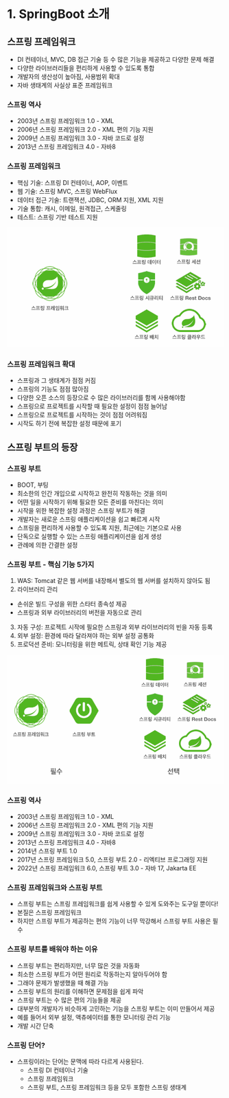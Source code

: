 # 1. SpringBoot 소개
## 스프링 프레임워크
- DI 컨테이너, MVC, DB 접근 기술 등 수 많은 기능을 제공하고 다양한 문제 해결
- 다양한 라이브러리들을 편리하게 사용할 수 있도록 통합
- 개발자의 생산성이 높아짐, 사용범위 확대
- 자바 생태계의 사실상 표준 프레임워크

### 스프링 역사
- 2003년 스프링 프레임워크 1.0 - XML 
- 2006년 스프링 프레임워크 2.0 - XML 편의 기능 지원
- 2009년 스프링 프레임워크 3.0 - 자바 코드로 설정
- 2013년 스프링 프레임워크 4.0 - 자바8

### 스프링 프레임워크
- 핵심 기술: 스프링 DI 컨테이너, AOP, 이벤트
- 웹 기술: 스프링 MVC, 스프링 WebFlux
- 데이터 접근 기술: 트랜잭션, JDBC, ORM 지원, XML 지원 
- 기술 통합: 캐시, 이메일, 원격접근, 스케줄링
- 테스트: 스프링 기반 테스트 지원

![SpringBoot01](./assets/SpringBoot01.PNG)

### 스프링 프레임워크 확대
- 스프링과 그 생태계가 점점 커짐
- 스프링의 기능도 점점 많아짐
- 다양한 오픈 소스의 등장으로 수 많은 라이브러리를 함께 사용해야함
- 스프링으로 프로젝트를 시작할 때 필요한 설정이 점점 늘어남
- 스프링으로 프로젝트를 시작하는 것이 점점 어려워짐
- 시작도 하기 전에 복잡한 설정 때문에 포기

## 스프링 부트의 등장
### 스프링 부트
- BOOT, 부팅
- 최소한의 인간 개입으로 시작하고 완전히 작동하는 것을 의미
- 어떤 일을 시작하기 위해 필요한 모든 준비를 마친다는 의미
- 시작을 위한 복잡한 설정 과정은 스프링 부트가 해결
- 개발자는 새로운 스프링 애플리케이션을 쉽고 빠르게 시작
- 스프링을 편리하게 사용할 수 있도록 지원, 최근에는 기본으로 사용 
- 단독으로 실행할 수 있는 스프링 애플리케이션을 쉽게 생성
- 관례에 의한 간결한 설정

### 스프링 부트 - 핵심 기능 5가지
1. WAS: Tomcat 같은 웹 서버를 내장해서 별도의 웹 서버를 설치하지 않아도 됨
2. 라이브러리 관리
  - 손쉬운 빌드 구성을 위한 스타터 종속성 제공
  - 스프링과 외부 라이브러리의 버전을 자동으로 관리
3. 자동 구성: 프로젝트 시작에 필요한 스프링과 외부 라이브러리의 빈을 자동 등록
4. 외부 설정: 환경에 따라 달라져야 하는 외부 설정 공통화
5. 프로덕션 준비: 모니터링을 위한 메트릭, 상태 확인 기능 제공

![SpringBoot02](./assets/SpringBoot02.PNG)

### 스프링 역사
- 2003년 스프링 프레임워크 1.0 - XML 
- 2006년 스프링 프레임워크 2.0 - XML 편의 기능 지원
- 2009년 스프링 프레임워크 3.0 - 자바 코드로 설정
- 2013년 스프링 프레임워크 4.0 - 자바8
- 2014년 스프링 부트 1.0
- 2017년 스프링 프레임워크 5.0, 스프링 부트 2.0 - 리엑티브 프로그래밍 지원
- 2022년 스프링 프레임워크 6.0, 스프링 부트 3.0 - 자바 17, Jakarta EE

### 스프링 프레임워크와 스프링 부트
- 스프링 부트는 스프링 프레임워크를 쉽게 사용할 수 있게 도와주는 도구일 뿐이다!
- 본질은 스프링 프레임워크
- 하지만 스프링 부트가 제공하는 편의 기능이 너무 막강해서 스프링 부트 사용은 필수

### 스프링 부트를 배워야 하는 이유
- 스프링 부트는 편리하지만, 너무 많은 것을 자동화
- 최소한 스프링 부트가 어떤 원리로 작동하는지 알아두어야 함
- 그래야 문제가 발생했을 때 해결 가능
- 스프링 부트의 원리를 이해하면 문제점을 쉽게 파악
- 스프링 부트는 수 많은 편의 기능들을 제공
- 대부분의 개발자가 비슷하게 고민하는 기능을 스프링 부트는 이미 만들어서 제공
- 예를 들어서 외부 설정, 액츄에이터를 통한 모니터링 관리 기능
- 개발 시간 단축

### 스프링 단어?
- 스프링이라는 단어는 문맥에 따라 다르게 사용된다.
  - 스프링 DI 컨테이너 기술
  - 스프링 프레임워크
  - 스프링 부트, 스프링 프레임워크 등을 모두 포함한 스프링 생태계
